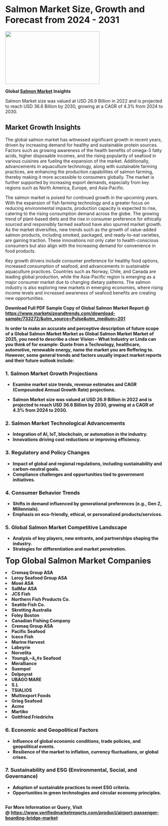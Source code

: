 <H1>Salmon Market Size, Growth and Forecast from 2024 - 2031</H1><img class="aligncenter size-medium wp-image-584254" src="https://thirdeyenews.in/wp-content/uploads/2024/09/Global-Market-Research-300x168.jpeg" alt="" width="300" height="168" /><p><strong>Global&nbsp;<a href="https://www.marketsizeandtrends.com/download-sample/733272/&amp;utm_source=Pulse&amp;utm_medium=201">Salmon Market</a> Insights</strong></p><p>Salmon Market size was valued at USD 26.9 Billion in 2022 and is projected to reach USD 36.6 Billion by 2030, growing at a CAGR of 4.3% from 2024 to 2030.</p><p><h2>Market Growth Insights</h2> <p>The global salmon market has witnessed significant growth in recent years, driven by increasing demand for healthy and sustainable protein sources. Factors such as growing awareness of the health benefits of omega-3 fatty acids, higher disposable incomes, and the rising popularity of seafood in various cuisines are fueling the expansion of the market. Additionally, advancements in aquaculture technology, along with sustainable farming practices, are enhancing the production capabilities of salmon farming, thereby making it more accessible to consumers globally. The market is further supported by increasing export demands, especially from key regions such as North America, Europe, and Asia-Pacific.</p> <p><strong></strong></p> <p>The salmon market is poised for continued growth in the upcoming years. With the expansion of fish farming technology and a greater focus on reducing environmental impacts, production capacity is expected to rise, catering to the rising consumption demand across the globe. The growing trend of plant-based diets and the rise in consumer preference for ethically sourced and responsibly farmed seafood have also spurred market growth. As the market diversifies, new trends such as the growth of value-added salmon products, including smoked, packaged, and ready-to-eat varieties, are gaining traction. These innovations not only cater to health-conscious consumers but also align with the increasing demand for convenience in food products. <p>Key growth drivers include consumer preference for healthy food options, increased consumption of seafood, and advancements in sustainable aquaculture practices. Countries such as Norway, Chile, and Canada are leading global production, while the Asia-Pacific region is emerging as a major consumer market due to changing dietary patterns. The salmon industry is also exploring new markets in emerging economies, where rising income levels and increased awareness of seafood benefits are creating new opportunities.</p> <p><strong></p><p><span class=""><strong>Download Full PDF Sample Copy of Global Salmon Market Report</strong> @ <a href="https://www.marketsizeandtrends.com/download-sample/733272/&amp;utm_source=Pulse&amp;utm_medium=201" target="_blank">https://www.marketsizeandtrends.com/download-sample/733272/&amp;utm_source=Pulse&amp;utm_medium=201</a></span></p><p>In order to make an accurate and perceptive description of future scope of a Global&nbsp;Salmon Market Market as Global&nbsp;Salmon Market Market of 2025, you need to describe a clear Vision &ndash; What Industry or Linda can you think of for example: Quote from a Technology, healthcare, automotive, renewable energy, name the market you are Reffering to. However, some general trends and factors usually impact market reports and their future outlook include:</p><h3>1.&nbsp;<strong>Salmon Market Growth Projections</strong></h3><ul><li>Examine market size trends, revenue estimates and CAGR (Compounded Annual Growth Rate) projections.</li><li><p>Salmon Market size was valued at USD 26.9 Billion in 2022 and is projected to reach USD 36.6 Billion by 2030, growing at a CAGR of 4.3% from 2024 to 2030.</p></li></ul><h3>2.&nbsp;<strong>Salmon Market Technological Advancements</strong></h3><ul><li>Integration of AI, IoT, blockchain, or automation in the industry.</li><li>Innovations driving cost reductions or improving efficiency.</li></ul><h3>3.&nbsp;<strong>Regulatory and Policy Changes</strong></h3><ul><li>Impact of global and regional regulations, including sustainability and carbon-neutral goals.</li><li>Compliance challenges and opportunities tied to government initiatives.</li></ul><h3>4.&nbsp;<strong>Consumer Behavior Trends</strong></h3><ul><li>Shifts in demand influenced by generational preferences (e.g., Gen Z, Millennials).</li><li>Emphasis on eco-friendly, ethical, or personalized products/services.</li></ul><h3>5.&nbsp;<strong>Global Salmon Market Competitive Landscape</strong></h3><ul><li>Analysis of key players, new entrants, and partnerships shaping the industry.</li><li>Strategies for differentiation and market penetration.</li></ul><p data-pm-slice="1 1 []"><span style="color: inherit; font-family: inherit; font-size: 25px;">Top Global Salmon Market Companies</span></p><div class="" data-test-id=""><p><li>Cremaq Group ASA</li><li> Leroy Seafood Group ASA</li><li> Mowi ASA</li><li> SalMar ASA</li><li> JCS Fish</li><li> Northern Fish Products Co.</li><li> Seattle Fish Co.</li><li> Skretting Australia</li><li> Foley Boston</li><li> Canadian Fishing Company</li><li> Cremaq Group ASA</li><li> Pacific Seafood</li><li> Iceco Fish</li><li> Marine Harvest</li><li> Labeyrie</li><li> Norvelita</li><li> Youngâ‚¬â„¢s Seafood</li><li> Meralliance</li><li> Suempol</li><li> Delpeyrat</li><li> UBAGO MARE</li><li> S.L</li><li> TSIALIOS</li><li> Multiexport Foods</li><li> Grieg Seafood</li><li> Acme</li><li> Martiko</li><li> Gottfried Friedrichs</li></p></div><h3>6.&nbsp;<strong>Economic and Geopolitical Factors</strong></h3><ul><li>Influence of global economic conditions, trade policies, and geopolitical events.</li><li>Resilience of the market to inflation, currency fluctuations, or global crises.</li></ul><h3>7.&nbsp;<strong>Sustainability and ESG (Environmental, Social, and Governance)</strong></h3><ul><li>Adoption of sustainable practices to meet ESG criteria.</li><li>Opportunities in green technologies and circular economy principles.</li></ul><h2><strong style="font-size: 14px;">For More Information or Query, Visit @&nbsp;</strong><a style="background-color: #ffffff; font-size: 14px;" href="https://www.marketsizeandtrends.com/report/salmon-market/" target="_blank">https://www.verifiedmarketreports.com/product/airport-passenger-boarding-bridge-market</a></h2>